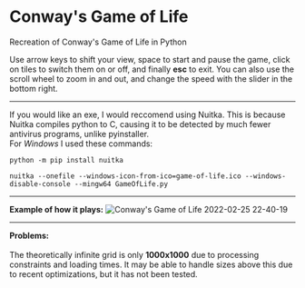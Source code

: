 # Conway's Game of Life
Recreation of Conway's Game of Life in Python

Use arrow keys to shift your view, space to start and pause the game, click on tiles to switch them on or off, and finally **esc** to exit. You can also use the scroll wheel to zoom in and out, and change the speed with the slider in the bottom right. <br/>

---

If you would like an exe, I would reccomend using Nuitka. This is because Nuitka compiles python to C, causing it to be detected by much fewer antivirus programs, unlike pyinstaller.<br />
For *Windows* I used these commands:

```
python -m pip install nuitka

nuitka --onefile --windows-icon-from-ico=game-of-life.ico --windows-disable-console --mingw64 GameOfLife.py
```

---

**Example of how it plays:**
![Conway's Game of Life 2022-02-25 22-40-19](https://user-images.githubusercontent.com/87543311/155833027-6cde3fe1-1000-4236-8e3f-f1bc2f259941.gif)

---

**Problems:** <br/><br/>
The theoretically infinite grid is only **1000x1000** due to processing constraints and loading times. It may be able to handle sizes above this due to recent optimizations, but it has not been tested.
